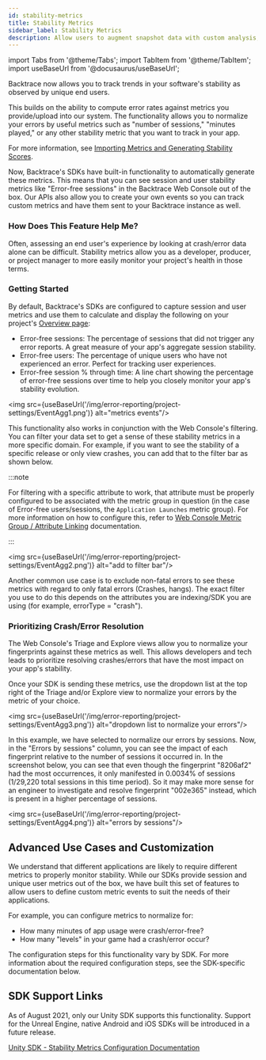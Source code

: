 ```yaml
---
id: stability-metrics
title: Stability Metrics
sidebar_label: Stability Metrics
description: Allow users to augment snapshot data with custom analysis, annotations, pretty-printed data.
---
```


import Tabs from '@theme/Tabs';
import TabItem from '@theme/TabItem';
import useBaseUrl from '@docusaurus/useBaseUrl';

Backtrace now allows you to track trends in your software's stability as observed by unique end users.

This builds on the ability to compute error rates against metrics you provide/upload into our system. The functionality allows you to normalize your errors by useful metrics such as "number of sessions," "minutes played," or any other stability metric that you want to track in your app.

For more information, see [Importing Metrics and Generating Stability Scores](/error-reporting/project-setup/metrics-stability-scores/).

Now, Backtrace's SDKs have built-in functionality to automatically generate these metrics. This means that you can see session and user stability metrics like "Error-free sessions" in the Backtrace Web Console out of the box. Our APIs also allow you to create your own events so you can track custom metrics and have them sent to your Backtrace instance as well.

### How Does This Feature Help Me?

Often, assessing an end user's experience by looking at crash/error data alone can be difficult. Stability metrics allow you as a developer, producer, or project manager to more easily monitor your project's health in those terms.

### Getting Started

By default, Backtrace's SDKs are configured to capture session and user metrics and use them to calculate and display the following on your project's [Overview page](/error-reporting/web-console/overview/):

- Error-free sessions: The percentage of sessions that did not trigger any error reports. A great measure of your app's aggregate session stability.
- Error-free users: The percentage of unique users who have not experienced an error. Perfect for tracking user experiences.
- Error-free session % through time: A line chart showing the percentage of error-free sessions over time to help you closely monitor your app's stability evolution.

<img src={useBaseUrl('/img/error-reporting/project-settings/EventAgg1.png')} alt="metrics events"/>

This functionality also works in conjunction with the Web Console's filtering. You can filter your data set to get a sense of these stability metrics in a more specific domain. For example, if you want to see the stability of a specific release or only view crashes, you can add that to the filter bar as shown below.

:::note

For filtering with a specific attribute to work, that attribute must be properly configured to be associated with the metric group in question (in the case of Error-free users/sessions, the `Application Launches` metric group). For more information on how to configure this, refer to [Web Console Metric Group / Attribute Linking](/error-reporting/platform-integrations/unity/metrics/#web-console-metric-group--attribute-linking) documentation.

:::

<img src={useBaseUrl('/img/error-reporting/project-settings/EventAgg2.png')} alt="add to filter bar"/>

Another common use case is to exclude non-fatal errors to see these metrics with regard to only fatal errors (Crashes, hangs). The exact filter you use to do this depends on the attributes you are indexing/SDK you are using (for example, errorType = "crash").

### Prioritizing Crash/Error Resolution

The Web Console's Triage and Explore views allow you to normalize your fingerprints against these metrics as well. This allows developers and tech leads to prioritize resolving crashes/errors that have the most impact on your app's stability.

Once your SDK is sending these metrics, use the dropdown list at the top right of the Triage and/or Explore view to normalize your errors by the metric of your choice.

<img src={useBaseUrl('/img/error-reporting/project-settings/EventAgg3.png')} alt="dropdown list to normalize your errors"/>

In this example, we have selected to normalize our errors by sessions. Now, in the "Errors by sessions" column, you can see the impact of each fingerprint relative to the number of sessions it occurred in. In the screenshot below, you can see that even though the fingerprint "8206af2" had the most occurrences, it only manifested in 0.0034% of sessions (1/29,220 total sessions in this time period). So it may make more sense for an engineer to investigate and resolve fingerprint "002e365" instead, which is present in a higher percentage of sessions.

<img src={useBaseUrl('/img/error-reporting/project-settings/EventAgg4.png')} alt="errors by sessions"/>

## Advanced Use Cases and Customization

We understand that different applications are likely to require different metrics to properly monitor stability. While our SDKs provide session and unique user metrics out of the box, we have built this set of features to allow users to define custom metric events to suit the needs of their applications.

For example, you can configure metrics to normalize for:

- How many minutes of app usage were crash/error-free?
- How many "levels" in your game had a crash/error occur?

The configuration steps for this functionality vary by SDK. For more information about the required configuration steps, see the SDK-specific documentation below.

## SDK Support Links

As of August 2021, only our Unity SDK supports this functionality. Support for the Unreal Engine, native Android and iOS SDKs will be introduced in a future release.

[Unity SDK - Stability Metrics Configuration Documentation](/error-reporting/platform-integrations/unity/metrics/)
